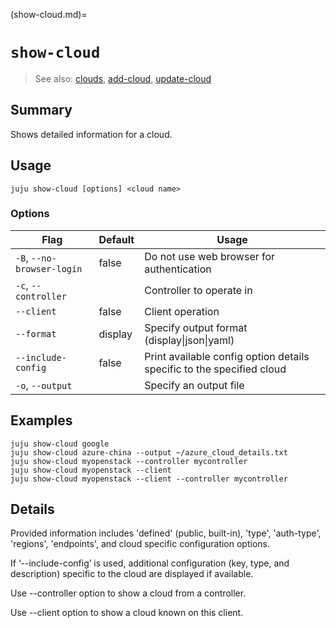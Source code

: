 (show-cloud.md)=
# `show-cloud`
> See also: [clouds](#clouds), [add-cloud](#add-cloud), [update-cloud](#update-cloud)

## Summary
Shows detailed information for a cloud.

## Usage
```juju show-cloud [options] <cloud name>```

### Options
| Flag | Default | Usage |
| --- | --- | --- |
| `-B`, `--no-browser-login` | false | Do not use web browser for authentication |
| `-c`, `--controller` |  | Controller to operate in |
| `--client` | false | Client operation |
| `--format` | display | Specify output format (display&#x7c;json&#x7c;yaml) |
| `--include-config` | false | Print available config option details specific to the specified cloud |
| `-o`, `--output` |  | Specify an output file |

## Examples

    juju show-cloud google
    juju show-cloud azure-china --output ~/azure_cloud_details.txt
    juju show-cloud myopenstack --controller mycontroller
    juju show-cloud myopenstack --client
    juju show-cloud myopenstack --client --controller mycontroller


## Details

Provided information includes 'defined' (public, built-in), 'type',
'auth-type', 'regions', 'endpoints', and cloud specific configuration
options.

If ‘--include-config’ is used, additional configuration (key, type, and
description) specific to the cloud are displayed if available.

Use --controller option to show a cloud from a controller.

Use --client option to show a cloud known on this client.